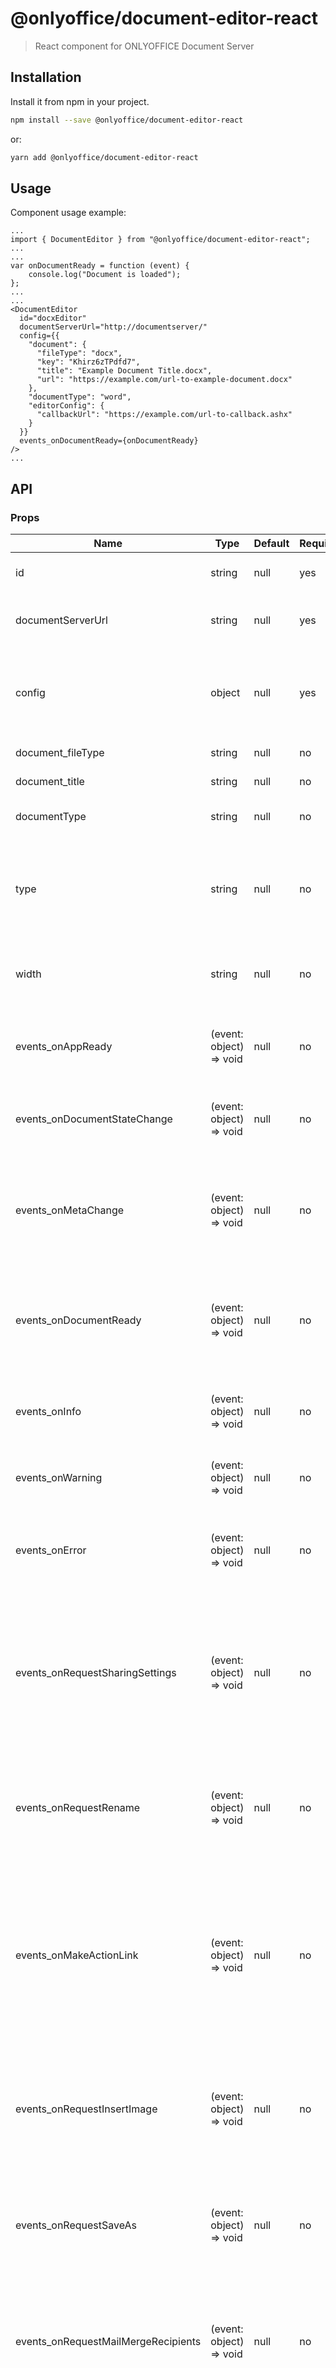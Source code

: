 # @onlyoffice/document-editor-react

> React component for ONLYOFFICE Document Server

## Installation
Install it from npm in your project.

```bash
npm install --save @onlyoffice/document-editor-react
```
or:
```bash
yarn add @onlyoffice/document-editor-react
```

## Usage

Component usage example:
```
...
import { DocumentEditor } from "@onlyoffice/document-editor-react";
...
...
var onDocumentReady = function (event) {
    console.log("Document is loaded");
};
...
...
<DocumentEditor
  id="docxEditor"
  documentServerUrl="http://documentserver/"
  config={{
    "document": {
      "fileType": "docx",
      "key": "Khirz6zTPdfd7",
      "title": "Example Document Title.docx",
      "url": "https://example.com/url-to-example-document.docx"
    },
    "documentType": "word",
    "editorConfig": {
      "callbackUrl": "https://example.com/url-to-callback.ashx"
    }
  }}
  events_onDocumentReady={onDocumentReady}
/>
...
```

## API
### Props
| Name | Type | Default | Required | Description |
| ------------- | ------------- | ------------- | ------------- | ------------- |
| id | string | null | yes | Component unique identifier. |
| documentServerUrl | string | null | yes | Address ONLYOFFICE Document Server. |
| config | object | null | yes | Generic configuration object for opening a file with token. [Config API](https://api.onlyoffice.com/editors/config/) | |
| document_fileType | string | null | no | The type of the file. |
| document_title | string | null | no | The file name. |
| documentType | string | null | no | The document type. |
| type | string | null | no | Defines the platform type used to access the document (desktop, mobile or embedded). |
| width | string | null | no | Defines the document width in the browser window. |
| events_onAppReady | (event: object) => void | null | no | The function called when the application is loaded into the browser. |
| events_onDocumentStateChange  | (event: object) => void | null | no | The function called when the document is modified. |
| events_onMetaChange | (event: object) => void | null | no | The function called when the meta information of the document is changed via the meta command. |
| events_onDocumentReady | (event: object) => void | null | no | The function called when the document is loaded into the document editor. |
| events_onInfo | (event: object) => void | null | no | The function called when the application opened the file. |
| events_onWarning| (event: object) => void | null | no | The function called when a warning occurs. |
| events_onError | (event: object) => void | null | no | The function called when an error or some other specific event occurs. |
| events_onRequestSharingSettings | (event: object) => void | null | no | The function called when the user is trying to manage document access rights by clicking _Change access rights_ button |
| events_onRequestRename | (event: object) => void | null | no | The function called when the user is trying to rename the file by clicking the _Rename..._ button. |
| events_onMakeActionLink | (event: object) => void | null | no | The function called when the user is trying to get link for opening the document which contains a bookmark, scrolling to the bookmark position. |
| events_onRequestInsertImage | (event: object) => void | null | no | The function called when the user is trying to insert an image by clicking the _Image from Storage_ button. |
| events_onRequestSaveAs | (event: object) => void | null | no |  The function called when the user is trying to save file by clicking _Save Copy as..._ button.  |
| events_onRequestMailMergeRecipients  | (event: object) => void | null | no | the function called when the user is trying to select recipients data by clicking the _Mail merge_ button. |
| events_onRequestCompareFile | (event: object) => void | null | no | The function called when the user is trying to select document for comparing by clicking the _Document from Storage_ button. |
| events_onRequestEditRights | (event: object) => void | null | no | The function called when the user is trying to switch the document from the viewing into the editing mode by clicking the _Edit Document_ button. |
| events_onRequestHistory | (event: object) => void | null | no | The function called when the user is trying to show the document version history by clicking the _Version History_ button.  |
| events_onRequestHistoryClose | (event: object) => void | null | no | The function called when the user is trying to go back to the document from viewing the document version history by clicking the _Close History_ button.  |
| events_onRequestHistoryData | (event: object) => void | null | no | The function called when the user is trying to click the specific document version in the document version history. |
| events_onRequestRestore | (event: object) => void | null | no | the function called when the user is trying to restore the file version by clicking the _Restore_ button in the version history. |

## Storybook

Change the address of the document server in the *config/default.json* file:
```
"documentServerUrl": "http://documentserver/"
```

### Storybook build:
```
yarn build-storybook
```
### Storybook start:
```
yarn storybook
```

## Development

### Clone project from github repository:
```
git clone https://github.com/ONLYOFFICE/document-editor-react
```
### Install the project dependencies:
```
yarn install
```
### Build project:
```
yarn rollup
```
### Create package:
```
npm pack
```
### Test component:
```
yarn test
```
